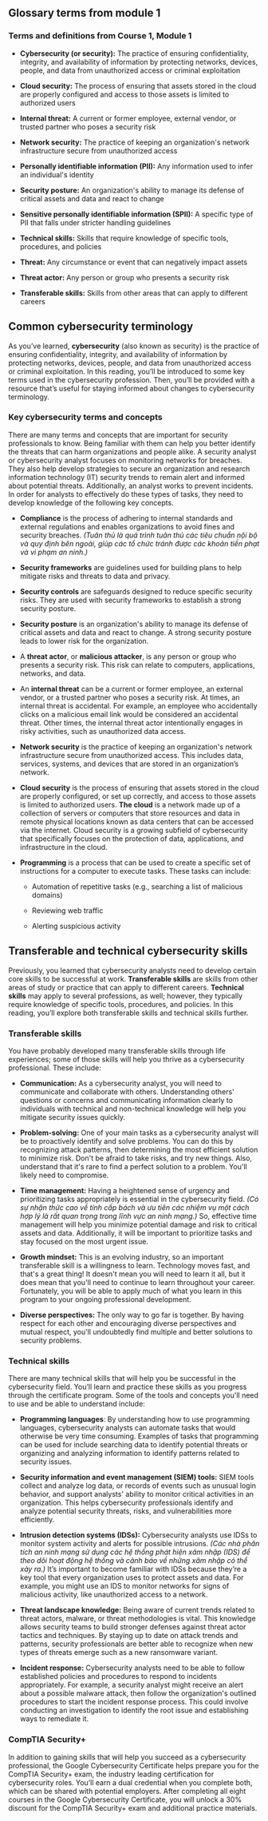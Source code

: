 ## Glossary terms from module 1

### Terms and definitions from Course 1, Module 1

- **Cybersecurity (or security):** The practice of ensuring confidentiality, integrity, and availability of information by protecting networks, devices, people, and data from unauthorized access or criminal exploitation

- **Cloud security:** The process of ensuring that assets stored in the cloud are properly configured and access to those assets is limited to authorized users

- **Internal threat:** A current or former employee, external vendor, or trusted partner who poses a security risk

- **Network security:** The practice of keeping an organization's network infrastructure secure from unauthorized access

- **Personally identifiable information (PII):** Any information used to infer an individual's identity

- **Security posture:** An organization's ability to manage its defense of critical assets and data and react to change 

- **Sensitive personally identifiable information (SPII):** A specific type of PII that falls under stricter handling guidelines

- **Technical skills:** Skills that require knowledge of specific tools, procedures, and policies 

- **Threat:** Any circumstance or event that can negatively impact assets

- **Threat actor:** Any person or group who presents a security risk

- **Transferable skills:** Skills from other areas that can apply to different careers


## Common cybersecurity terminology

As you’ve learned, **cybersecurity** (also known as security) is the practice of ensuring confidentiality, integrity, and availability of information by protecting networks, devices, people, and data from unauthorized access or criminal exploitation. In this reading, you’ll be introduced to some key terms used in the cybersecurity profession. Then, you’ll be provided with a resource that’s useful for staying informed about changes to cybersecurity terminology.

### Key cybersecurity terms and concepts

There are many terms and concepts that are important for security professionals to know. Being familiar with them can help you better identify the threats that can harm organizations and people alike. A security analyst or cybersecurity analyst focuses on monitoring networks for breaches. They also help develop strategies to secure an organization and research information technology (IT) security trends to remain alert and informed about potential threats. Additionally, an analyst works to prevent incidents. In order for analysts to effectively do these types of tasks, they need to develop knowledge of the following key concepts. 

- **Compliance** is the process of adhering to internal standards and external regulations and enables organizations to avoid fines and security breaches. _(Tuân thủ là quá trình tuân thủ các tiêu chuẩn nội bộ và quy định bên ngoài, giúp các tổ chức tránh được các khoản tiền phạt và vi phạm an ninh.)_

- **Security frameworks** are guidelines used for building plans to help mitigate risks and threats to data and privacy.

- **Security controls** are safeguards designed to reduce specific security risks. They are used with security frameworks to establish a strong security posture.

- **Security posture** is an organization's ability to manage its defense of critical assets and data and react to change. A strong security posture leads to lower risk for the organization.

- A **threat actor**, or **malicious attacker**, is any person or group who presents a security risk. This risk can relate to computers, applications, networks, and data.

- An **internal threat** can be a current or former employee, an external vendor, or a trusted partner who poses a security risk. At times, an internal threat is accidental. For example, an employee who accidentally clicks on a malicious email link would be considered an accidental threat. Other times, the internal threat actor intentionally engages in risky activities, such as unauthorized data access.

- **Network security** is the practice of keeping an organization's network infrastructure secure from unauthorized access. This includes data, services, systems, and devices that are stored in an organization’s network.

- **Cloud security** is the process of ensuring that assets stored in the cloud are properly configured, or set up correctly, and access to those assets is limited to authorized users. **The cloud** is a network made up of a collection of servers or computers that store resources and data in remote physical locations known as data centers that can be accessed via the internet. Cloud security is a growing subfield of cybersecurity that specifically focuses on the protection of data, applications, and infrastructure in the cloud.

- **Programming** is a process that can be used to create a specific set of instructions for a computer to execute tasks. These tasks can include:

    - Automation of repetitive tasks (e.g., searching a list of malicious domains)

    - Reviewing web traffic 

    - Alerting suspicious activity


## Transferable and technical cybersecurity skills

Previously, you learned that cybersecurity analysts need to develop certain core skills to be successful at work. **Transferable skills** are skills from other areas of study or practice that can apply to different careers. **Technical skills** may apply to several professions, as well; however, they typically require knowledge of specific tools, procedures, and policies. In this reading, you’ll explore both transferable skills and technical skills further.

### Transferable skills

You have probably developed many transferable skills through life experiences; some of those skills will help you thrive as a cybersecurity professional. These include:

- **Communication:** As a cybersecurity analyst, you will need to communicate and collaborate with others. Understanding others' questions or concerns and communicating information clearly to individuals with technical and non-technical knowledge will help you mitigate security issues quickly. 

- **Problem-solving:** One of your main tasks as a cybersecurity analyst will be to proactively identify and solve problems. You can do this by recognizing attack patterns, then determining the most efficient solution to minimize risk. Don't be afraid to take risks, and try new things. Also, understand that it's rare to find a perfect solution to a problem. You'll likely need to compromise.

- **Time management:** Having a heightened sense of urgency and prioritizing tasks appropriately is essential in the cybersecurity field. _(Có sự nhận thức cao về tính cấp bách và ưu tiên các nhiệm vụ một cách hợp lý là rất quan trọng trong lĩnh vực an ninh mạng.)_ So, effective time management will help you minimize potential damage and risk to critical assets and data. Additionally, it will be important to prioritize tasks and stay focused on the most urgent issue.

- **Growth mindset:** This is an evolving industry, so an important transferable skill is a willingness to learn. Technology moves fast, and that's a great thing! It doesn't mean you will need to learn it all, but it does mean that you'll need to continue to learn throughout your career. Fortunately, you will be able to apply much of what you learn in this program to your ongoing professional development.

- **Diverse perspectives:** The only way to go far is together. By having respect for each other and encouraging diverse perspectives and mutual respect, you'll undoubtedly find multiple and better solutions to security problems.

### Technical skills

There are many technical skills that will help you be successful in the cybersecurity field. You’ll learn and practice these skills as you progress through the certificate program. Some of the tools and concepts you'll need to use and be able to understand include: 

- **Programming languages**: By understanding how to use programming languages, cybersecurity analysts can automate tasks that would otherwise be very time consuming. Examples of tasks that programming can be used for include searching data to identify potential threats or organizing and analyzing information to identify patterns related to security issues. 

- **Security information and event management (SIEM) tools:** SIEM tools collect and analyze log data, or records of events such as unusual login behavior, and support analysts' ability to monitor critical activities in an organization. This helps cybersecurity professionals identify and analyze potential security threats, risks, and vulnerabilities more efficiently.

- **Intrusion detection systems (IDSs):** Cybersecurity analysts use IDSs to monitor system activity and alerts for possible intrusions. _(Các nhà phân tích an ninh mạng sử dụng các hệ thống phát hiện xâm nhập (IDS) để theo dõi hoạt động hệ thống và cảnh báo về những xâm nhập có thể xảy ra.)_ It’s important to become familiar with IDSs because they’re a key tool that every organization uses to protect assets and data. For example, you might use an IDS to monitor networks for signs of malicious activity, like unauthorized access to a network.

- **Threat landscape knowledge:** Being aware of current trends related to threat actors, malware, or threat methodologies is vital. This knowledge allows security teams to build stronger defenses against threat actor tactics and techniques. By staying up to date on attack trends and patterns, security professionals are better able to recognize when new types of threats emerge such as a new ransomware variant.

- **Incident response:** Cybersecurity analysts need to be able to follow established policies and procedures to respond to incidents appropriately. For example, a security analyst might receive an alert about a possible malware attack, then follow the organization's outlined procedures to start the incident response process. This could involve conducting an investigation to identify the root issue and establishing ways to remediate it.

### CompTIA Security+

In addition to gaining skills that will help you succeed as a cybersecurity professional, the Google Cybersecurity Certificate helps prepare you for the CompTIA Security+ exam, the industry leading certification for cybersecurity roles. You’ll earn a dual credential when you complete both, which can be shared with potential employers. After completing all eight courses in the Google Cybersecurity Certificate, you will unlock a 30% discount for the CompTIA Security+ exam and additional practice materials.